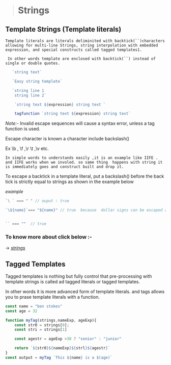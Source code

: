 > # Strings

## Template Strings (Template literals)
 
   ```Template literals are literals deliminited with backtick(``)characters allowing for multi-line Strings, string interpolation with embedded expression, and special constructs called tagged templates1.```

   ``` In other words template are enclosed with backtick(``) instead of single or double quotes.```



```javascript
   `string text`

   `Easy string template`

   `string line 1
    string line 2`

    `string text ${expression} string text `

    tagfunction `string text ${expression} string text`


```


*Note:-* Invalid escape sequences will cause a syntax error, unless a tag function is used.

Escape character is known a character include backslash(\)

Ex \b , \f ,\r \t ,\v  etc.

``In simple words to understands easily ,it is an example like IIFE . and IIFE works when we involed. so same thing  happens with string it is immediately goes and construct built and drop it.``

To escape a backtick in a template literal, put a backslash(\) before the back tick is strictly equal to strings as shown in the example below

*example*

```javascript
`\ ` === " " // ouput : true

`\${name}`=== "${name}" // true  because  dollar signs can be escaped as well to prevent interpolation


`` === ""  // true
```

### To know more about click below :- 

  &#8594; [*strings*](../js/Strings/Template%20Strings.js)


## Tagged Templates 

Tagged templates is nothing but  fully control that pre-processing with template strings is called ad tagged literals or tagged templates.

In other words it is more advanced form of template literals. and tags allows you to prase template literals with a function.

```javascript
const name = "ben stokes"
const age = 32

function myTag(strings,nameExp, ageExp){
    const str0 = strings[0];
    const stri = strings[1]

    const agestr = ageExp >30 ? "senior" : "junior"

    return `${str0}${nameExp}${strl}${agestr}`
}
const output = myTag `This ${name} is a $(age)`
```